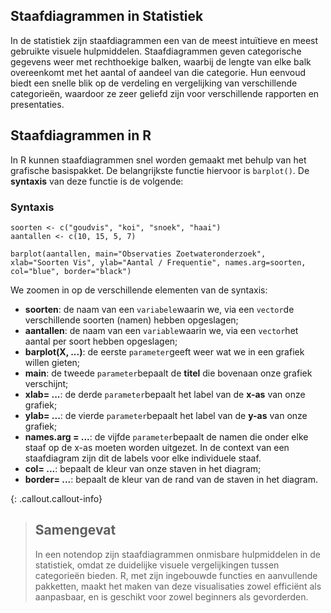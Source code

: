 ## Staafdiagrammen in Statistiek

In de statistiek zijn staafdiagrammen een van de meest intuïtieve en meest gebruikte visuele hulpmiddelen. Staafdiagrammen geven categorische gegevens weer met rechthoekige balken, waarbij de lengte van elke balk overeenkomt met het aantal of aandeel van die categorie. Hun eenvoud biedt een snelle blik op de verdeling en vergelijking van verschillende categorieën, waardoor ze zeer geliefd zijn voor verschillende rapporten en presentaties.

## Staafdiagrammen in R
In R kunnen staafdiagrammen snel worden gemaakt met behulp van het grafische basispakket. De belangrijkste functie hiervoor is `barplot()`. De **syntaxis** van deze functie is de volgende: 

### Syntaxis

```
soorten <- c("goudvis", "koi", "snoek", "haai")
aantallen <- c(10, 15, 5, 7)  

barplot(aantallen, main="Observaties Zoetwateronderzoek", xlab="Soorten Vis", ylab="Aantal / Frequentie", names.arg=soorten, col="blue", border="black")

```
We zoomen in op de verschillende elementen van de syntaxis: 

* **soorten**: de naam van een `variabele`waarin we, via een `vector`de verschillende soorten (namen) hebben opgeslagen; 
* **aantallen**: de naam van een `variable`waarin we, via een `vector`het aantal per soort hebben opgeslagen; 
* **barplot(X, ...)**: de eerste `parameter`geeft weer wat we in een grafiek willen gieten; 
* **main**: de tweede `parameter`bepaalt de **titel** die bovenaan onze grafiek verschijnt; 
* **xlab= ...**: de derde `parameter`bepaalt het label van de **x-as** van onze grafiek; 
* **ylab= ...**: de vierde `parameter`bepaalt het label van de **y-as** van onze grafiek; 
* **names.arg = ...**: de vijfde `parameter`bepaalt de namen die onder elke staaf op de x-as moeten worden uitgezet. In de context van een staafdiagram zijn dit de labels voor elke individuele staaf.
* **col= ...**: bepaalt de kleur van onze staven in het diagram; 
* **border= ...**: bepaalt de kleur van de rand van de staven in het diagram. 

{: .callout.callout-info}
>## Samengevat
>In een notendop zijn staafdiagrammen onmisbare hulpmiddelen in de statistiek, omdat ze duidelijke visuele vergelijkingen tussen categorieën bieden. R, met zijn ingebouwde functies en aanvullende pakketten, maakt het maken van deze visualisaties zowel efficiënt als aanpasbaar, en is geschikt voor zowel beginners als gevorderden.

